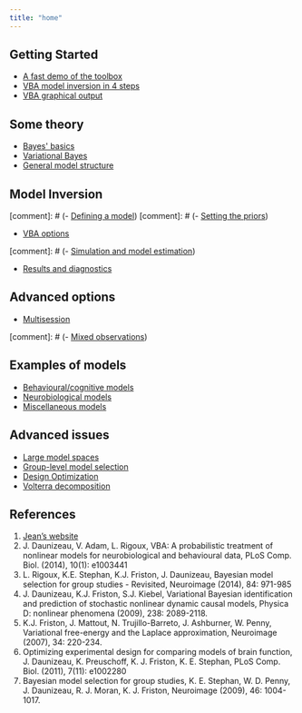 ```yaml
---
title: "home"
---
```

## Getting Started

- [A fast demo of the toolbox](Fast-demo-Q-learning-model)
- [VBA model inversion in 4 steps](VBA-model-inversion-in-4-steps)
- [VBA graphical output](VBA-graphical-output)

## Some theory

- [Bayes' basics](Bayesian-modelling-introduction)
- [Variational Bayes](The-variational-Bayesian-approach)
- [General model structure](Structure-of-VBA's-generative-model)

## Model Inversion

[comment]: # (- [Defining a model]())
[comment]: # (- [Setting the priors]())
- [VBA options](Controlling-the-inversion-using-VBA-options)

[comment]: # (- [Simulation and model estimation]())
- [Results and diagnostics](VBA-output-structure)

## Advanced options

- [Multisession](Multisession)

[comment]: # (- [Mixed observations](Multisources))

## Examples of models

- [Behavioural/cognitive models](Behavioural-cognitive-models)
- [Neurobiological models](Neurobiological-models)
- [Miscellaneous models](Miscellaneous-models)

## Advanced issues

- [Large model spaces](Comparing-large-spaces-of-models)
- [Group-level model selection](BMS-for-group-studies)
- [Design Optimization](Optimizing-the-experimental-design)
- [Volterra decomposition](Volterra-decomposition)

## References

1. [Jean’s website](https://sites.google.com/site/jeandaunizeauswebsite/code/vb-for-sdcm)
1. J. Daunizeau, V. Adam, L. Rigoux, VBA: A probabilistic treatment of nonlinear models for neurobiological and behavioural data, PLoS Comp. Biol. (2014), 10(1): e1003441
1. L. Rigoux, K.E. Stephan, K.J. Friston, J. Daunizeau, Bayesian model selection for group studies - Revisited, Neuroimage (2014), 84: 971-985
1. J. Daunizeau, K.J. Friston, S.J. Kiebel, Variational Bayesian identification and prediction of stochastic nonlinear dynamic causal models, Physica D: nonlinear phenomena (2009), 238: 2089-2118.
1. K.J. Friston, J. Mattout, N. Trujillo-Barreto, J. Ashburner, W. Penny, Variational free-energy and the Laplace approximation, Neuroimage (2007), 34: 220-234.
1. Optimizing experimental design for comparing models of brain function, J. Daunizeau, K. Preuschoff, K. J. Friston, K. E. Stephan, PLoS Comp. Biol. (2011), 7(11): e1002280
1. Bayesian model selection for group studies, K. E. Stephan, W. D. Penny, J. Daunizeau, R. J. Moran, K. J. Friston, Neuroimage (2009), 46: 1004-1017.
